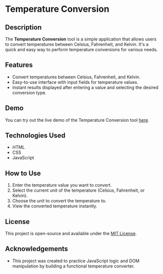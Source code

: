 # Temperature Conversion

## Description

The **Temperature Conversion** tool is a simple application that allows users to convert temperatures between Celsius, Fahrenheit, and Kelvin. It's a quick and easy way to perform temperature conversions for various needs.

## Features

- Convert temperatures between Celsius, Fahrenheit, and Kelvin.
- Easy-to-use interface with input fields for temperature values.
- Instant results displayed after entering a value and selecting the desired conversion type.

## Demo

You can try out the live demo of the Temperature Conversion tool [here](https://rafiframadhana.github.io/Temperature-conversion/).

## Technologies Used

- HTML
- CSS
- JavaScript

## How to Use

1. Enter the temperature value you want to convert.
2. Select the current unit of the temperature (Celsius, Fahrenheit, or Kelvin).
3. Choose the unit to convert the temperature to.
4. View the converted temperature instantly.

## License

This project is open-source and available under the [MIT License](LICENSE).

## Acknowledgements

- This project was created to practice JavaScript logic and DOM manipulation by building a functional temperature converter.

